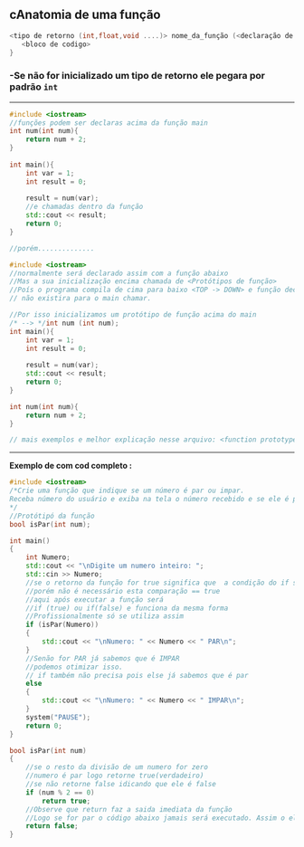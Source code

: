 ## 												**cAnatomia de uma função**

```c++
<tipo de retorno (int,float,void ....)> nome_da_função (<declaração de parâmetros se tiver>) {
​	<bloco de codigo>
}
```

### -Se não for inicializado um tipo de retorno ele pegara por padrão **`int`**

----------------------------------------------------------------------------------------------------------------------------------------------------------------

```c++
#include <iostream>
//funções podem ser declaras acima da função main
int num(int num){
	return num + 2;
}
         
int main(){
    int var = 1;
    int result = 0;
    
	result = num(var);
    //e chamadas dentro da função
	std::cout << result;
    return 0;
}

//porém..............
```

```c++
#include <iostream>
//normalmente será declarado assim com a função abaixo
//Mas a sua inicialização encima chamada de <Protótipos de função>
//Poís o programa compila de cima para baixo <TOP -> DOWN> e função declarada em baixo
// não existira para o main chamar. 

//Por isso inicializamos um protótipo de função acima do main
/* --> */int num (int num);
int main(){
    int var = 1;
    int result = 0;
    
	result = num(var);
	std::cout << result;
    return 0;
}

int num(int num){
	return num + 2;
}

// mais exemplos e melhor explicação nesse arquivo: <function prototypes.cpp>
```



-------------------------------------------------------

**Exemplo de com cod completo :**

```c++
#include <iostream>
/*Crie uma função que indique se um número é par ou impar.
Receba número do usuário e exiba na tela o número recebido e se ele é par ou impar.
*/
//Protótipó da função
bool isPar(int num);

int main()
{
	int Numero;
	std::cout << "\nDigite um numero inteiro: ";
	std::cin >> Numero;
	//se o retorno da função for true significa que  a condição do if será verdadeira e entra no texto PAR
	//porém não é necessário esta comparação == true
	//aqui após executar a função será
	//if (true) ou if(false) e funciona da mesma forma
	//Profissionalmente só se utiliza assim
	if (isPar(Numero))
	{
		std::cout << "\nNumero: " << Numero << " PAR\n";
	}
	//Senão for PAR já sabemos que é IMPAR
	//podemos otimizar isso.
	// if também não precisa pois else já sabemos que é par
	else 
	{
		std::cout << "\nNumero: " << Numero << " IMPAR\n";
	}
	system("PAUSE");
	return 0;
}

bool isPar(int num)
{
	//se o resto da divisão de um numero for zero
	//numero é par logo retorne true(verdadeiro)
	//se não retorne false idicando que ele é false
	if (num % 2 == 0)
		return true;
	//Observe que return faz a saida imediata da função
	//Logo se for par o código abaixo jamais será executado. Assim o else é desnecessario
	return false;
}
```

